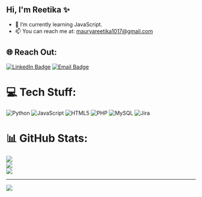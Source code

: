 ## Hi, I'm Reetika ✨

- 🌱 I’m currently learning JavaScript.
- 📫 You can reach me at: mauryareetika1017@gmail.com


## 🌐 Reach Out:
[![LinkedIn Badge](https://img.shields.io/badge/LinkedIn-%230077B5.svg?logo=linkedin&logoColor=white)]([https://linkedin.com/in/ReetikaMaurya](https://in.linkedin.com/in/reetika-maurya-b5a00922a))  
[![Email Badge](https://img.shields.io/badge/mauryareetika1017@gmail.com-D14836?logo=gmail&logoColor=white)](mailto:mauryareetika1017@gmail.com)


# 💻 Tech Stuff:
![Python](https://img.shields.io/badge/python-3670A0?style=for-the-badge&logo=python&logoColor=ffdd54) ![JavaScript](https://img.shields.io/badge/javascript-%23323330.svg?style=for-the-badge&logo=javascript&logoColor=%23F7DF1E) ![HTML5](https://img.shields.io/badge/html5-%23E34F26.svg?style=for-the-badge&logo=html5&logoColor=white) ![PHP](https://img.shields.io/badge/php-%23777BB4.svg?style=for-the-badge&logo=php&logoColor=white) ![MySQL](https://img.shields.io/badge/mysql-4479A1.svg?style=for-the-badge&logo=mysql&logoColor=white) ![Jira](https://img.shields.io/badge/jira-%230A0FFF.svg?style=for-the-badge&logo=jira&logoColor=white)
# 📊 GitHub Stats:
![](https://github-readme-stats.vercel.app/api?username=reetika7&theme=midnight-purple&hide_border=true&include_all_commits=true&count_private=false)<br/>
![](https://nirzak-streak-stats.vercel.app/?user=reetika7&theme=midnight-purple&hide_border=true)<br/>
![](https://github-readme-stats.vercel.app/api/top-langs/?username=reetika7&theme=midnight-purple&hide_border=true&include_all_commits=true&count_private=false&layout=compact)

---
[![](https://visitcount.itsvg.in/api?id=reetika7&icon=0&color=0)](https://visitcount.itsvg.in)

<!-- Proudly created with GPRM ( https://gprm.itsvg.in ) -->
